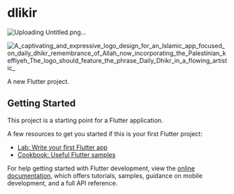 # dlikir

![Uploading Untitled.png…]()

![A_captivating_and_expressive_logo_design_for_an_Islamic_app_focused_on_daily_dhikr_remembrance_of_Allah_now_incorporating_the_Palestinian_keffiyeh_The_logo_should_feature_the_phrase_Daily_Dhikr_in_a_flowing_artistic_](https://github.com/user-attachments/assets/2d65bd98-0538-4abd-817c-f468bdcefbe8)

A new Flutter project.

## Getting Started

This project is a starting point for a Flutter application.

A few resources to get you started if this is your first Flutter project:

- [Lab: Write your first Flutter app](https://docs.flutter.dev/get-started/codelab)
- [Cookbook: Useful Flutter samples](https://docs.flutter.dev/cookbook)

For help getting started with Flutter development, view the
[online documentation](https://docs.flutter.dev/), which offers tutorials,
samples, guidance on mobile development, and a full API reference.
